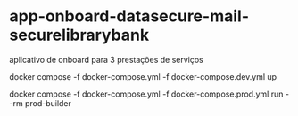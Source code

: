 # app-onboard-datasecure-mail-securelibrarybank
aplicativo de onboard para 3 prestações de serviços

docker compose -f docker-compose.yml -f docker-compose.dev.yml up

docker compose -f docker-compose.yml -f docker-compose.prod.yml run --rm prod-builder